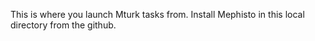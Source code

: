 This is where you launch Mturk tasks from. Install Mephisto in this local directory from the github.

